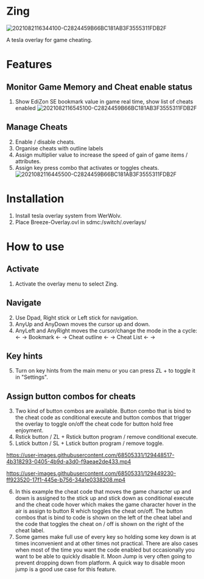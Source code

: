 # Zing
![2021082116344100-C2824459B66BC181AB3F3555311FDB2F](https://user-images.githubusercontent.com/68505331/130316347-40410f40-f96f-4a27-ae43-ee057cfef447.jpg)

A tesla overlay for game cheating. 
# Features 
## Monitor Game Memory and Cheat enable status
1. Show EdiZon SE bookmark value in game real time, show list of cheats enabled
![2021082116545100-C2824459B66BC181AB3F3555311FDB2F](https://user-images.githubusercontent.com/68505331/130316682-941e93df-807a-4e0f-9b57-972228ea7a94.jpg)



## Manage Cheats
2. Enable / disable cheats.
3. Organise cheats with outline labels
4. Assign multiplier value to increase the speed of gain of game items / attributes. 
5. Assign key press combo that activates or toggles cheats.
![2021082116445500-C2824459B66BC181AB3F3555311FDB2F](https://user-images.githubusercontent.com/68505331/130316786-8bf7b233-6439-400d-8797-220e86a23ff5.jpg)

# Installation
1. Install tesla overlay system from WerWolv. 
2. Place Breeze-Overlay.ovl in sdmc:/switch/.overlays/ 

# How to use
## Activate
1. Activate the overlay menu to select Zing. 
## Navigate
2. Use Dpad, Right stick or Left stick for navigation. 
3. AnyUp and AnyDown moves the cursor up and down.
4. AnyLeft and AnyRight moves the cursor/change the mode in the a cycle: <- -> Bookmark <- -> Cheat outline <- -> Cheat List <- ->
## Key hints
5. Turn on key hints from the main menu or you can press ZL + to toggle it in "Settings".
## Assign button combos for cheats
3. Two kind of button combos are available. Button combo that is bind to the cheat code as conditional execute and button combos that trigger the overlay to toggle on/off the cheat code for button hold free enjoyment.
4. Rstick button / ZL + Rstick button program / remove conditional execute.
5. Lstick button / SL + Lstick button program / remove toggle. 

https://user-images.githubusercontent.com/68505331/129448517-4b318293-0405-4b9d-a3d0-f9aeae2de433.mp4










https://user-images.githubusercontent.com/68505331/129449230-ff923520-17f1-445e-b756-34a1e0338208.mp4


6. In this example the cheat code that moves the game character up and down is assigned to the stick up and stick down as conditional execute and the cheat code hover which makes the game character hover in the air is assign to button R which toggles the cheat on/off. The button combos that is bind to code is shown on the left of the cheat label and the code that toggles the cheat on / off is shown on the right of the cheat label. 
7. Some games make full use of every key so holding some key down is at times inconvenient and at other times not practical. There are also cases when most of the time you want the code enabled but occasionally you want to be able to quickly disable it. Moon Jump is very often going to prevent dropping down from platform. A quick way to disable moon jump is a good use case for this feature.
